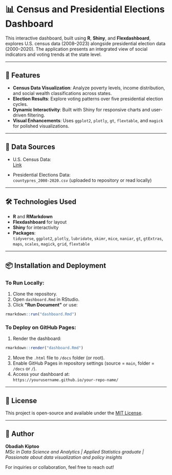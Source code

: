# 📊 Census and Presidential Elections Dashboard

This interactive dashboard, built using **R**, **Shiny**, and **Flexdashboard**, explores U.S. census data (2008–2023) alongside presidential election data (2000–2020). The application presents an integrated view of social indicators and voting trends at the state level.

---

## 🚀 Features

- **Census Data Visualization**: Analyze poverty levels, income distribution, and social wealth classifications across states.
- **Election Results**: Explore voting patterns over five presidential election cycles.
- **Dynamic Interactivity**: Built with Shiny for responsive charts and user-driven filtering.
- **Visual Enhancements**: Uses `ggplot2`, `plotly`, `gt`, `flextable`, and `magick` for polished visualizations.

---

## 📁 Data Sources

- U.S. Census Data:  
  [Link](https://raw.githubusercontent.com/dilernia/STA418-518/main/Data/census_data_state_2008-2023.csv)

- Presidential Elections Data:  
  `countypres_2000-2020.csv` (uploaded to repository or read locally)

---

## 🛠 Technologies Used

- **R** and **RMarkdown**
- **Flexdashboard** for layout
- **Shiny** for interactivity
- **Packages**:  
  `tidyverse`, `ggplot2`, `plotly`, `lubridate`, `skimr`, `mice`, `naniar`, `gt`, `gtExtras`, `maps`, `scales`, `magick`, `grid`, `flextable`

---

## 📦 Installation and Deployment

### To Run Locally:

1. Clone the repository.
2. Open `dashboard.Rmd` in RStudio.
3. Click **"Run Document"** or use:

```r
rmarkdown::run("dashboard.Rmd")
```

### To Deploy on GitHub Pages:

1. Render the dashboard:

```r
rmarkdown::render("dashboard.Rmd")
```

2. Move the `.html` file to `/docs` folder (or root).
3. Enable GitHub Pages in repository settings (source = `main`, folder = `/docs` or `/`).
4. Access your dashboard at:  
   `https://yourusername.github.io/your-repo-name/`

---

## 📄 License

This project is open-source and available under the [MIT License](LICENSE).

---

## 👤 Author

**Obadiah Kiptoo**  
_MSc in Data Science and Analytics | Applied Statistics graduate | Passionate about data visualization and policy insights_

For inquiries or collaboration, feel free to reach out!
